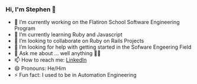 ### Hi, I'm Stephen 👋

- 🔭 I’m currently working on the Flatiron School Software Engineering Program
- 🌱 I’m currently learning Ruby and Javascript
- 👯 I’m looking to collaborate on Ruby on Rails Projects
- 🤔 I’m looking for help with getting started in the Sofware Engeering Field
- 💬 Ask me about ... well anything 🤷‍♂️
- 📫 How to reach me: <a href="https://www.linkedin.com/in/stephenandersondev/" target="_blank">LinkedIn</a>
- 😄 Pronouns: He/Him
- ⚡ Fun fact: I used to be in Automation Engineering

